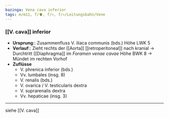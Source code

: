 ```yaml
---
bazinga: Vena cava inferior
tags: m/m11, f/🫀, f/💀, f/💀/Leitungsbahn/Vene
---
```

### [[V. cava]] inferior
- **Ursprung**:: Zusammenfluss V. iliaca communis (bds.) Höhe LWK 5
- **Verlauf**:: Zieht rechts der [[Aorta]] [[retroperitoneal]] nach kranial → Durchtritt [[Diaphragma]] im *Foramen venae cavae* Höhe BWK 8 → Mündet im rechten Vorhof
- **Zuflüsse**
	- V. phrenica inferior (bds.)
	- Vv. lumbales (insg. 8)
	- V. renalis (bds.)
	- V. ovarica / V. testicularis dextra
	- V. suprarenalis dextra
	- Vv. hepaticae (insg. 3)

---
siehe [[V. cava]]